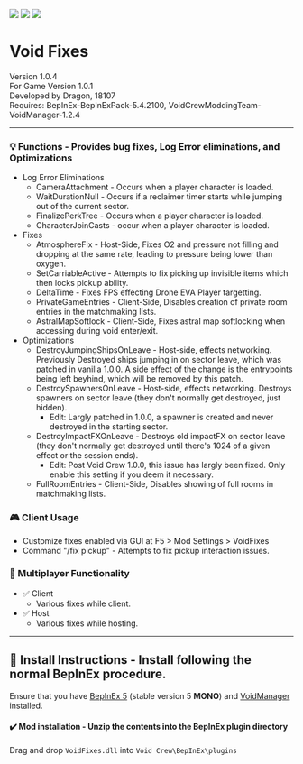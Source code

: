 [![](https://img.shields.io/badge/-Void_Crew_Modding_Team-111111?style=just-the-label&logo=github&labelColor=24292f)](https://github.com/Void-Crew-Modding-Team)
![](https://img.shields.io/badge/Game%20Version-1.0.1-111111?style=flat&labelColor=24292f&color=111111)
[![](https://img.shields.io/discord/1180651062550593536.svg?&logo=discord&logoColor=ffffff&style=flat&label=Discord&labelColor=24292f&color=111111)](https://discord.gg/g2u5wpbMGu "Void Crew Modding Discord")

# Void Fixes

Version 1.0.4  
For Game Version 1.0.1  
Developed by Dragon, 18107  
Requires:  BepInEx-BepInExPack-5.4.2100, VoidCrewModdingTeam-VoidManager-1.2.4


---------------------

### 💡 Functions - **Provides bug fixes, Log Error eliminations, and Optimizations**

- Log Error Eliminations
  - CameraAttachment - Occurs when a player character is loaded.
  - WaitDurationNull - Occurs if a reclaimer timer starts while jumping out of the current sector.
  - FinalizePerkTree - Occurs when a player character is loaded.
  - CharacterJoinCasts - occur when a player character is loaded.
- Fixes
  - AtmosphereFix - Host-Side, Fixes O2 and pressure not filling and dropping at the same rate, leading to pressure being lower than oxygen.
  - SetCarriableActive - Attempts to fix picking up invisible items which then locks pickup ability.
  - DeltaTime - Fixes FPS effecting Drone EVA Player targetting.
  - PrivateGameEntries - Client-Side, Disables creation of private room entries in the matchmaking lists.
  - AstralMapSoftlock - Client-Side, Fixes astral map softlocking when accessing during void enter/exit.
- Optimizations
  - DestroyJumpingShipsOnLeave - Host-side, effects networking. Previously Destroyed ships jumping in on sector leave, which was patched in vanilla 1.0.0. A side effect of the change is the entrypoints being left beyhind, which will be removed by this patch.
  - DestroySpawnersOnLeave - Host-side, effects networking. Destroys spawners on sector leave (they don't normally get destroyed, just hidden).
	- Edit: Largly patched in 1.0.0, a spawner is created and never destroyed in the starting sector.
  - DestroyImpactFXOnLeave - Destroys old impactFX on sector leave (they don't normally get destroyed until there's 1024 of a given effect or the session ends).
	- Edit: Post Void Crew 1.0.0, this issue has largly been fixed. Only enable this setting if you deem it necessary.
  - FullRoomEntries - Client-Side, Disables showing of full rooms in matchmaking lists.

### 🎮 Client Usage

- Customize fixes enabled via GUI at F5 > Mod Settings > VoidFixes
- Command "/fix pickup" - Attempts to fix pickup interaction issues.

### 👥 Multiplayer Functionality

- ✅ Client
  - Various fixes while client.
- ✅ Host
  - Various fixes while hosting.

---------------------

## 🔧 Install Instructions - **Install following the normal BepInEx procedure.**

Ensure that you have [BepInEx 5](https://thunderstore.io/c/void-crew/p/BepInEx/BepInExPack/) (stable version 5 **MONO**) and [VoidManager](https://thunderstore.io/c/void-crew/p/VoidCrewModdingTeam/VoidManager/) installed.

#### ✔️ Mod installation - **Unzip the contents into the BepInEx plugin directory**

Drag and drop `VoidFixes.dll` into `Void Crew\BepInEx\plugins`
